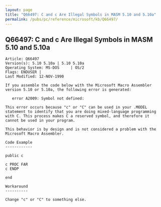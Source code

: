 ```yaml
---
layout: page
title: "Q66497: C and c Are Illegal Symbols in MASM 5.10 and 5.10a"
permalink: /pubs/pc/reference/microsoft/kb/Q66497/
---
```


## Q66497: C and c Are Illegal Symbols in MASM 5.10 and 5.10a

	Article: Q66497
	Version(s): 5.10 5.10a | 5.10 5.10a
	Operating System: MS-DOS     | OS/2
	Flags: ENDUSER |
	Last Modified: 12-NOV-1990
	
	If you assemble the code below with the Microsoft Macro Assembler
	version 5.10 or 5.10a, the following error is generated:
	
	   error A2009: Symbol not defined:
	
	This error occurs because "c" or "C" can be used in your .MODEL
	statement to identify that you are doing mixed-language programming
	with C. This process makes C a reserved symbol, and therefore it
	cannot be used in your program.
	
	This behavior is by design and is not considered a problem with the
	Microsoft Macro Assembler.
	
	Code Example
	------------
	
	public c
	
	c PROC FAR
	c ENDP
	
	end
	
	Workaround
	----------
	
	Change "c" or "C" to something else.
